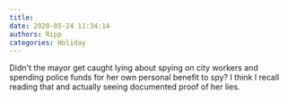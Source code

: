 ```yaml
---
title: 
date: 2020-05-24 11:34:14
authors: Ripp
categories: Holiday
---
```


 Didn't the mayor get caught lying about spying on city workers and spending police funds for her own personal benefit to spy?   I think I recall reading that and actually seeing documented proof of her lies.